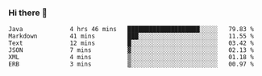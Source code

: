 ### Hi there 👋

<!--START_SECTION:waka-->

```text
Java             4 hrs 46 mins   ████████████████████░░░░░   79.83 %
Markdown         41 mins         ███░░░░░░░░░░░░░░░░░░░░░░   11.55 %
Text             12 mins         █░░░░░░░░░░░░░░░░░░░░░░░░   03.42 %
JSON             7 mins          ▓░░░░░░░░░░░░░░░░░░░░░░░░   02.13 %
XML              4 mins          ▒░░░░░░░░░░░░░░░░░░░░░░░░   01.18 %
ERB              3 mins          ▒░░░░░░░░░░░░░░░░░░░░░░░░   00.97 %
```

<!--END_SECTION:waka-->

<!--
**jerry-shao/jerry-shao** is a ✨ _special_ ✨ repository because its `README.md` (this file) appears on your GitHub profile.

Here are some ideas to get you started:

- 🔭 I’m currently working on ...
- 🌱 I’m currently learning ...
- 👯 I’m looking to collaborate on ...
- 🤔 I’m looking for help with ...
- 💬 Ask me about ...
- 📫 How to reach me: ...
- 😄 Pronouns: ...
- ⚡ Fun fact: ...
-->

